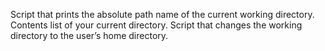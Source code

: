 Script that prints the absolute path name of the current working directory.
 Contents list of your current directory.
 Script that changes the working directory to the user’s home directory.

